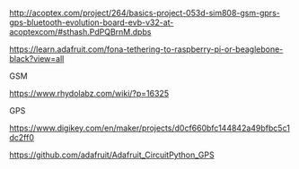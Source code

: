 http://acoptex.com/project/264/basics-project-053d-sim808-gsm-gprs-gps-bluetooth-evolution-board-evb-v32-at-acoptexcom/#sthash.PdPQBrnM.dpbs

https://learn.adafruit.com/fona-tethering-to-raspberry-pi-or-beaglebone-black?view=all

GSM

https://www.rhydolabz.com/wiki/?p=16325

GPS

https://www.digikey.com/en/maker/projects/d0cf660bfc144842a49bfbc5c1dc2ff0

https://github.com/adafruit/Adafruit_CircuitPython_GPS
